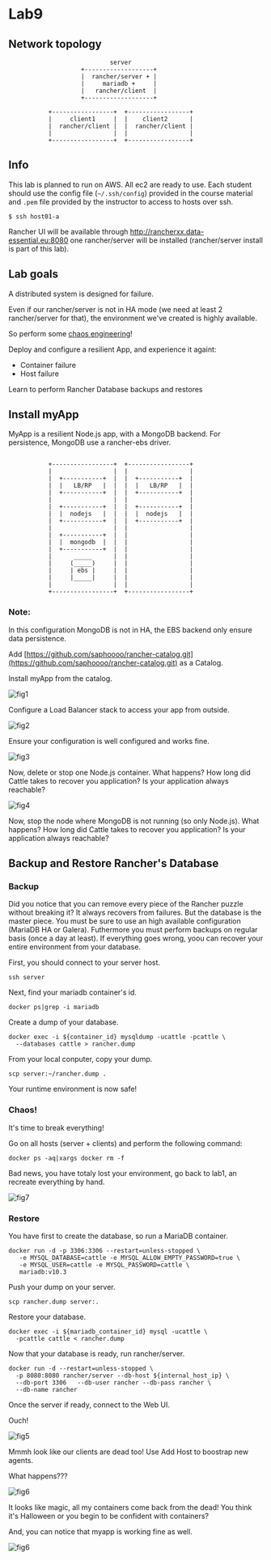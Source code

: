# Lab9

## Network topology


```
                            server
                    +-------------------+
                    |  rancher/server + |
                    |     mariadb +     |
                    |   rancher/client  |
                    +-------------------+

           +-----------------+  +-----------------+
           |     client1     |  |    client2      |
           |  rancher/client |  |  rancher/client |
           |                 |  |                 |
           +-----------------+  +-----------------+
```

## Info

This lab is planned to run on AWS. All ec2 are ready to use. Each student should use the config file (`~/.ssh/config`) provided in the course material and `.pem` file provided by the instructor to access to hosts over ssh.

`$ ssh host01-a`

Rancher UI will be available through http://rancherxx.data-essential.eu:8080 one rancher/server will be installed (rancher/server install is part of this lab).

## Lab goals

A distributed system is designed for failure.

Even if our rancher/server is not in HA mode (we need at least 2 rancher/server for that), the environment we've created is highly available.

So perform some [chaos engineering](http://principlesofchaos.org/)!

Deploy and configure a resilient App, and experience it againt:

- Container failure
- Host failure
 
Learn to perform Rancher Database backups and restores

## Install myApp

MyApp is a resilient Node.js app, with a MongoDB backend. For persistence, MongoDB use a rancher-ebs driver.

```

           +-----------------+  +-----------------+
           |                 |  |                 |
           |  +-----------+  |  |  +-----------+  |
           |  |   LB/RP   |  |  |  |   LB/RP   |  |
           |  +-----------+  |  |  +-----------+  |
           |                 |  |                 |
           |  +-----------+  |  |  +-----------+  |
           |  |  nodejs   |  |  |  |  nodejs   |  |
           |  +-----------+  |  |  +-----------+  |
           |                 |  |                 |
           |  +-----------+  |  |                 |
           |  |  mongodb  |  |  |                 |
           |  +-----------+  |  |                 |
           |      _____      |  |                 |
           |     (_____)     |  |                 |
           |     | ebs |     |  |                 |
           |     |_____|     |  |                 |
           |                 |  |                 |
           +-----------------+  +-----------------+
```

### Note:

In this configuration MongoDB is not in HA, the EBS backend only ensure data persistence.

Add [https://github.com/saphoooo/rancher-catalog.git](https://github.com/saphoooo/rancher-catalog.git) as a Catalog.

Install myApp from the catalog.

![fig1](https://s3-eu-west-1.amazonaws.com/data-essential-rancher-primer-lab/lab9/fig1.png)

Configure a Load Balancer stack to access your app from outside.

![fig2](https://s3-eu-west-1.amazonaws.com/data-essential-rancher-primer-lab/lab9/fig2.png)

Ensure your configuration is well configured and works fine.

![fig3](https://s3-eu-west-1.amazonaws.com/data-essential-rancher-primer-lab/lab9/fig3.png)

Now, delete or stop one Node.js container. What happens? How long did Cattle takes to recover you application? Is your application always reachable?

![fig4](https://s3-eu-west-1.amazonaws.com/data-essential-rancher-primer-lab/lab9/fig4.png)

Now, stop the node where MongoDB is not running (so only Node.js). What happens? How long did Cattle takes to recover you application? Is your application always reachable?

## Backup and Restore Rancher's Database


### Backup

Did you notice that you can remove every piece of the Rancher puzzle without breaking it? It always recovers from failures. But the database is the master piece. You must be sure to use an high available configuration (MariaDB HA or Galera). Futhermore you must perform backups on regular basis (once a day at least). If everything goes wrong, yoou can recover your entire environment from your database.

First, you should connect to your server host.

```ssh server```

Next, find your mariadb container's id.

```docker ps|grep -i mariadb```

Create a dump of your database.


```
docker exec -i ${container_id} mysqldump -ucattle -pcattle \
  --databases cattle > rancher.dump
```

From your local conputer, copy your dump.

```scp server:~/rancher.dump .```

Your runtime environment is now safe!

### Chaos!

It's time to break everything!

Go on all hosts (server + clients) and perform the following command:

```docker ps -aq|xargs docker rm -f```

Bad news, you have totaly lost your environment, go back to lab1, an recreate everything by hand.

![fig7](https://s3-eu-west-1.amazonaws.com/data-essential-rancher-primer-lab/lab9/fig7.png)

### Restore

You have first to create the database, so run a MariaDB container.

```
docker run -d -p 3306:3306 --restart=unless-stopped \
   -e MYSQL_DATABASE=cattle -e MYSQL_ALLOW_EMPTY_PASSWORD=true \
   -e MYSQL_USER=cattle -e MYSQL_PASSWORD=cattle \
   mariadb:v10.3
```

Push your dump on your server.

```scp rancher.dump server:.```

Restore your database.

```
docker exec -i ${mariadb_container_id} mysql -ucattle \
  -pcattle cattle < rancher.dump
```

Now that your database is ready, run rancher/server.

```
docker run -d --restart=unless-stopped \
  -p 8080:8080 rancher/server --db-host ${internal_host_ip} \
  --db-port 3306   --db-user rancher --db-pass rancher \
  --db-name rancher
```

Once the server if ready, connect to the Web UI.

Ouch!

![fig5](https://s3-eu-west-1.amazonaws.com/data-essential-rancher-primer-lab/lab9/fig5.png)

Mmmh look like our clients are dead too! Use Add Host to boostrap new agents.

What happens???

![fig6](https://s3-eu-west-1.amazonaws.com/data-essential-rancher-primer-lab/lab9/fig6.png)

It looks like magic, all my containers come back from the dead! You think it's Halloween or you begin to be confident with containers?

And, you can notice that myapp is working fine as well.

![fig6](https://s3-eu-west-1.amazonaws.com/data-essential-rancher-primer-lab/lab9/fig3.png)